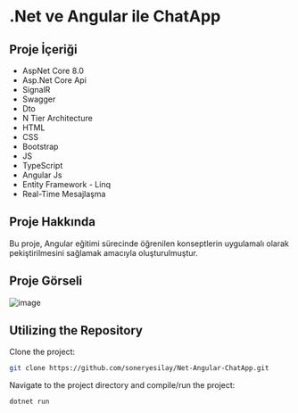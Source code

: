 # .Net ve Angular ile ChatApp 

## Proje İçeriği

- AspNet Core 8.0
- Asp.Net Core Api
- SignalR
- Swagger
- Dto
- N Tier Architecture
- HTML
- CSS
- Bootstrap
- JS
- TypeScript
- Angular Js
- Entity Framework - Linq
- Real-Time Mesajlaşma

## Proje Hakkında

Bu proje, Angular eğitimi sürecinde öğrenilen konseptlerin uygulamalı olarak pekiştirilmesini sağlamak amacıyla oluşturulmuştur.

## Proje Görseli

![image](https://github.com/soneryesilay/Net-Angular-ChatApp/assets/122547220/904e481b-1ea8-4f55-aa15-4a7ca140c0bb)

## Utilizing the Repository

Clone the project: 


```bash
git clone https://github.com/soneryesilay/Net-Angular-ChatApp.git
```
Navigate to the project directory and compile/run the project:
```bash
dotnet run
